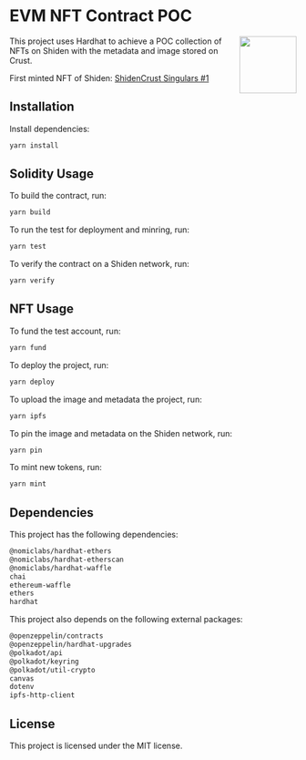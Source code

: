 # EVM NFT Contract POC  

<img align="right" width="100" height="100" src="https://user-images.githubusercontent.com/2903505/231206677-c6ceea47-85d1-46c1-8740-5ab8e5ff5799.png">

This project uses Hardhat to achieve a POC collection of NFTs on Shiden with the metadata and image stored on Crust.

First minted NFT of Shiden: [ShidenCrust Singulars #1](https://tofunft.com/nft/shiden/0x6d4965CB654B039EfF3cC86400932338790C2126/1)

## Installation

Install dependencies:

```sh
yarn install
```

## Solidity Usage

To build the contract, run:

```sh
yarn build
```

To run the test for deployment and minring, run:

```sh
yarn test
```

To verify the contract on a Shiden network, run:

```sh
yarn verify
```

## NFT Usage

To fund the test account, run:

```sh
yarn fund
```

To deploy the project, run:

```sh
yarn deploy
```

To upload the image and metadata the project, run:

```sh
yarn ipfs
```

To pin the image and metadata on the Shiden network, run:

```sh
yarn pin
```

To mint new tokens, run:

```sh
yarn mint
```

## Dependencies

This project has the following dependencies:

```sh
@nomiclabs/hardhat-ethers
@nomiclabs/hardhat-etherscan
@nomiclabs/hardhat-waffle
chai
ethereum-waffle
ethers
hardhat
```

This project also depends on the following external packages:

```sh
@openzeppelin/contracts
@openzeppelin/hardhat-upgrades
@polkadot/api
@polkadot/keyring
@polkadot/util-crypto
canvas
dotenv
ipfs-http-client
```


## License

This project is licensed under the MIT license.
